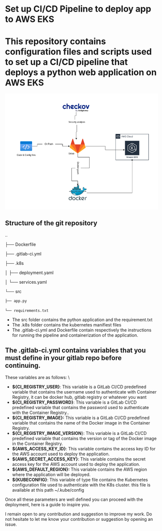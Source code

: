 # Set up CI/CD Pipeline to deploy app to AWS EKS

# This repository contains configuration files and scripts used to set up a CI/CD pipeline that deploys a python web application on AWS EKS

![Pipeline Image](./gitlab-ci.png "Pipeline")

## Structure of the git repository

..

├── Dockerfile

├── .gitlab-ci.yml

├── .k8s

│   ├── deployment.yaml

│   └── services.yaml

└── src

	├── app.py

	└── requirements.txt



* The src folder contains the python application and the requirement.txt
* The .k8s folder contains the kubernetes manifiest files
* The .gitlab-ci.yml and Dockerfile contain respectively the instructions for running the pipeline and containerization of the application.


## The .gitlab-ci.yml contains variables that you must define in your gitlab repo before continuing.

These variables are as follows: \




* **${CI_REGISTRY_USER}**: This variable is a GitLab CI/CD predefined variable that contains the username used to authenticate with Container Registry, it can be docker hub, gitlab registry or whatever you want
* **${CI_REGISTRY_PASSWORD}**: This variable is a GitLab CI/CD predefined variable that contains the password used to authenticate with the Container Registry..
* **${CI_REGISTRY_IMAGE}:** This variable is a GitLab CI/CD predefined variable that contains the name of the Docker image in the Container Registry.
* **${CI_REGISTRY_IMAGE_VERSION**}: This variable is a GitLab CI/CD predefined variable that contains the version or tag of the Docker image in the Container Registry.
* **${AWS_ACCESS_KEY_ID}**: This variable contains the access key ID for the AWS account used to deploy the application.
* **${AWS_SECRET_ACCESS_KEY}**: This variable contains the secret access key for the AWS account used to deploy the application.
* **${AWS_DEFAULT_REGION}:** This variable contains the AWS region where the application will be deployed.
* **${KUBECONFIG}**: This variable of type file  contains the Kubernetes configuration file used to authenticate with the K8s cluster. this file is available at this path ~/.kube/config

Once all these parameters are well defined you can proceed with the deployment, here is a guide to inspire you.

I remain open to any contribution and suggestion to improve my work. Do not hesitate to let me know your contribution or suggestion by opening an issue.
